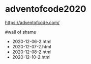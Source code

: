 # adventofcode2020
https://adventofcode.com/ 


#wall of shame
- 2020-12-06-2.html
- 2020-12-07-2.html
- 2020-12-08-2.html
- 2020-12-10-2.html <still running...>

